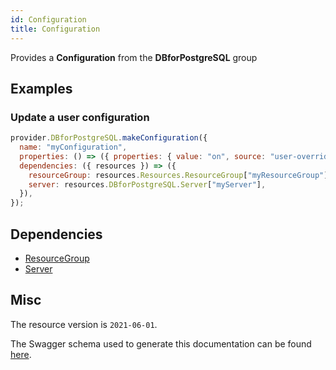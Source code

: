 ```yaml
---
id: Configuration
title: Configuration
---
```

Provides a **Configuration** from the **DBforPostgreSQL** group
## Examples
### Update a user configuration
```js
provider.DBforPostgreSQL.makeConfiguration({
  name: "myConfiguration",
  properties: () => ({ properties: { value: "on", source: "user-override" } }),
  dependencies: ({ resources }) => ({
    resourceGroup: resources.Resources.ResourceGroup["myResourceGroup"],
    server: resources.DBforPostgreSQL.Server["myServer"],
  }),
});

```
## Dependencies
- [ResourceGroup](../Resources/ResourceGroup.md)
- [Server](../DBforPostgreSQL/Server.md)
## Misc
The resource version is `2021-06-01`.

The Swagger schema used to generate this documentation can be found [here](https://github.com/Azure/azure-rest-api-specs/tree/main/specification/postgresql/resource-manager/Microsoft.DBforPostgreSQL/stable/2021-06-01/postgresql.json).
